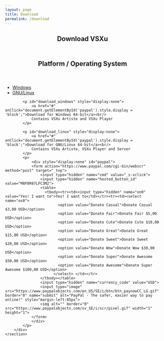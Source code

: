 ```yaml
---
layout: page
title: Download
permalink: /download
---
```

<div id="main" class="alt">
    <section id="one">
        <div class="inner">
            <header class="major">
                <h1>Download VSXu</h1>
            </header>
            <header class="major">
                <h2>Platform / Operating System</h2>
            </header>
            <ul class="actions horizontal">
                <li><a href="#" class="button" 
                onClick="document.getElementById('download_windows').style.display = 'block'; document.getElementById('download_linux').style.display = 'none';"
                >Windows</a></li>
                <li><a href="#" class="button" 
                onClick="document.getElementById('download_linux').style.display = 'block'; document.getElementById('download_linux').style.display = 'none';"
                >GNU/Linux</a></li>
            </ul>
        
            <p id="download_windows" style="display:none">
                <a href="#" onClick="document.getElementById('paypal').style.display = 'block';">Download for Windows 64-bit</a><br/>
                Contains VSXu Artiste and VSXu Player
            </p>
            
            <p id="download_linux" style="display:none">
                <a href="#" onClick="document.getElementById('paypal').style.display = 'block';">Download for GNU/Linux 64-bit</a><br/>
                Contains VSXu Artiste, VSXu Player and Server
            </p>
            <p>
                <div style="display:none" id="paypal">
                <form action="https://www.paypal.com/cgi-bin/webscr" method="post" target="_top">
                    <input type="hidden" name="cmd" value="_s-xclick">
                    <input type="hidden" name="hosted_button_id" value="M8F8R67LFC3M2">
                    <table>
                      <tbody><tr><td><input type="hidden" name="on0" value="Yes! I want to">Yes! I want to</td></tr><tr><td><select name="os0">
                            <option value="Donate Casual">Donate Casual $3,00 USD</option>
                            <option value="Donate Fair">Donate Fair $5,00 USD</option>
                            <option value="Donate Cute">Donate Cute $10,00 USD</option>
                            <option value="Donate Great">Donate Great $15,00 USD</option>
                            <option value="Donate Sweet">Donate Sweet $20,00 USD</option>
                            <option value="Donate Wow">Donate Wow $30,00 USD</option>
                            <option value="Donate Super">Donate Awesome $50,00 USD</option>
                            <option value="Donate Awesome">Donate Super Awesome $100,00 USD</option>
                          </select> </td></tr>
                    </tbody></table>
                    <input type="hidden" name="currency_code" value="USD">
                    <input type="image" src="https://www.paypalobjects.com/en_US/SE/i/btn/btn_paynowCC_LG.gif" border="0" name="submit" alt="PayPal - The safer, easier way to pay online!" style="margin-left:85px">
                    <img alt="" border="0" src="https://www.paypalobjects.com/sv_SE/i/scr/pixel.gif" width="1" height="1">
                </form>
                </div>
            </p>
        </div>
    </section>
</div>

